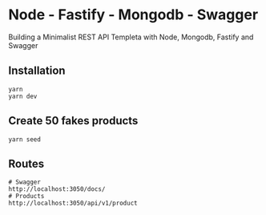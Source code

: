 # Node - Fastify - Mongodb - Swagger

Building a Minimalist REST API Templeta with Node, Mongodb, Fastify and Swagger

## Installation
```
yarn 
yarn dev
```
## Create 50 fakes products
```
yarn seed
```
## Routes
```
# Swagger
http://localhost:3050/docs/ 
# Products
http://localhost:3050/api/v1/product
```
